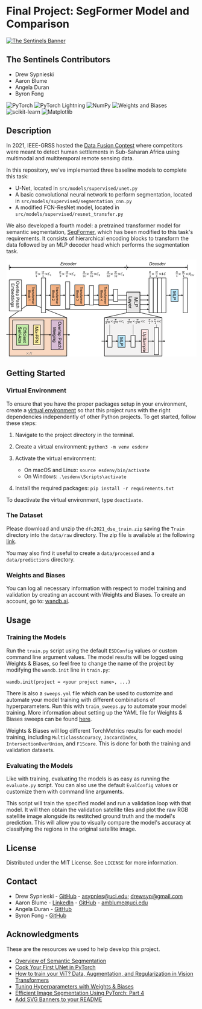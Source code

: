 # Final Project: SegFormer Model and Comparison

[![The Sentinels Banner](https://svg-banners.vercel.app/api?type=luminance&text1=💡The%20Sentinels&width=800&height=400)](https://github.com/cs175cv-w2024/final-project-the-sentinels)

## The Sentinels Contributors
- Drew Sypnieski
- Aaron Blume
- Angela Duran
- Byron Fong

![PyTorch](https://img.shields.io/badge/PyTorch-%23EE4C2C.svg?style=for-the-badge&logo=PyTorch&logoColor=white)
![PyTorch Lightning](https://img.shields.io/badge/Lightning-792DE4?style=for-the-badge&logo=lightning&logoColor=white)
![NumPy](https://img.shields.io/badge/numpy-%23013243.svg?style=for-the-badge&logo=numpy&logoColor=white)
![Weights and Biases](https://img.shields.io/badge/Weights_&_Biases-FFBE00?style=for-the-badge&logo=WeightsAndBiases&logoColor=white)
![scikit-learn](https://img.shields.io/badge/scikit--learn-%23F7931E.svg?style=for-the-badge&logo=scikit-learn&logoColor=white)
![Matplotlib](https://img.shields.io/badge/Matplotlib-%23ffffff.svg?style=for-the-badge&logo=Matplotlib&logoColor=black)


## Description

In 2021, IEEE-GRSS hosted the [Data Fusion Contest](https://www.grss-ieee.org/community/technical-committees/2021-ieee-grss-data-fusion-contest-track-dse/) where competitors were meant to detect human settlements in Sub-Saharan Africa using multimodal and multitemporal remote sensing data.

In this repository, we've implemented three baseline models to complete this task:
- U-Net, located in `src/models/supervised/unet.py`
- A basic convolutional neural network to perform segmentation, located in `src/models/supervised/segmentation_cnn.py`
- A modified FCN-ResNet model, located in `src/models/supervised/resnet_transfer.py`

We also developed a fourth model: a pretrained transformer model for semantic segmentation, [SegFormer](https://huggingface.co/docs/transformers/en/model_doc/segformer), which has been modified to this task's requirements. It consists of hierarchical encoding blocks to transform the data followed by an MLP decoder head which performs the segmentation task.

![SegFormer](assets/segformer.png)


## Getting Started

### Virtual Environment

To ensure that you have the proper packages setup in your environment, create a [virtual environment](https://docs.python.org/3/library/venv.html) so that this project runs with the right dependencies independently of other Python projects. To get started, follow these steps:

1. Navigate to the project directory in the terminal.

2. Create a virtual environment:
   `python3 -m venv esdenv`
3. Activate the virtual environment:
   * On macOS and Linux:
        `source esdenv/bin/activate`
   * On Windows:
        `.\esdenv\Scripts\activate`
4. Install the required packages:
    `pip install -r requirements.txt`

To deactivate the virtual environment, type `deactivate`.

### The Dataset

Please download and unzip the `dfc2021_dse_train.zip` saving the `Train` directory into the `data/raw` directory. The zip file is available at the following [link](https://drive.google.com/file/d/1mVDV9NkmyfZbkSiD5lkskv_MwOuYxiog/view).

You may also find it useful to create a `data/processed` and a `data/predictions` directory.

### Weights and Biases

You can log all necessary information with respect to model training and validation by creating an account with Weights and Biases. To create an account, go to: [wandb.ai](https://wandb.ai/).


## Usage

### Training the Models

Run the `train.py` script using the default `ESDConfig` values or custom command line argument values. The model results will be logged using Weights & Biases, so feel free to change the name of the project by modifying the `wandb.init` line in `train.py`:

`wandb.init(project = <your project name>, ...)`

There is also a `sweeps.yml` file which can be used to customize and automate your model training with different combinations of hyperparameters. Run this with `train_sweeps.py` to automate your model training. More information about setting up the YAML file for Weights & Biases sweeps can be found [here](https://docs.wandb.ai/guides/sweeps/define-sweep-configuration).

Weights & Biases will log different TorchMetrics results for each model training, including `MulticlassAccuracy`, `JaccardIndex`, `IntersectionOverUnion`, and `F1Score`. This is done for both the training and validation datasets.

### Evaluating the Models

Like with training, evaluating the models is as easy as running the `evaluate.py` script. You can also use the default `EvalConfig` values or customize them with command line arguments.

This script will train the specified model and run a validation loop with that model. It will then obtain the validation satellite tiles and plot the raw RGB satellite image alongside its restitched ground truth and the model's prediction. This will allow you to visually compare the model's accuracy at classifying the regions in the original satellite image.


## License

Distributed under the MIT License. See `LICENSE` for more information.


## Contact

- Drew Sypnieski - [GitHub](https://github.com/Drew-1771) - asypnies@uci.edu; drewsyp@gmail.com
- Aaron Blume - [LinkedIn](https://www.linkedin.com/in/aaron-blume/) - [GitHub](https://github.com/aaronist) - amblume@uci.edu
- Angela Duran - [GitHub](https://github.com/AngelaDuran)
- Byron Fong - [GitHub](https://github.com/byronf01)


## Acknowledgments

These are the resources we used to help develop this project.

* [Overview of Semantic Segmentation](https://www.jeremyjordan.me/semantic-segmentation/)
* [Cook Your First UNet in PyTorch](https://towardsdatascience.com/cook-your-first-u-net-in-pytorch-b3297a844cf3)
* [How to train your ViT? Data, Augmentation, and Regularization in Vision Transformers](https://arxiv.org/abs/2106.10270)
* [Tuning Hyperparameters with Weights & Biases](https://docs.wandb.ai/guides/sweeps)
* [Efficient Image Segmentation Using PyTorch: Part 4](https://towardsdatascience.com/efficient-image-segmentation-using-pytorch-part-4-6c86da083432)
* [Add SVG Banners to your README](https://github.com/Akshay090/svg-banners)
